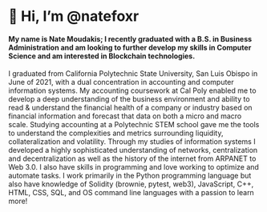 
# 👋 Hi, I’m @natefoxr

#### My name is Nate Moudakis; I recently graduated with a B.S. in Business Administration and am looking to further develop my skills in Computer Science and am interested in Blockchain technologies.

I graduated from California Polytechnic State University, San Luis Obispo in June of 2021, with a dual concentration in accounting and computer information systems. My accounting coursework at Cal Poly enabled me to develop a deep understanding of the business environment and ability to read & understand the financial health of a company or industry based on financial information and forecast that data on both a micro and macro scale. Studying accounting at a Polytechnic STEM school gave me the tools to understand the complexities and metrics surrounding liquidity, collateralization and volatility. Through my studies of information systems I developed a highly sophisticated understanding of networks, centralization and decentralization as well as the history of the internet from ARPANET to Web 3.0. I also have skills in programming and love working to optimize and automate tasks. I work primarily in the Python programming language but also have knowledge of Solidity (brownie, pytest, web3), JavaScript, C++, HTML, CSS, SQL, and OS command line languages with a passion to learn more!
